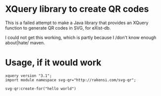 # XQuery library to create QR codes

This is a failed attempt to make a Java library that provides an XQuery function to generate QR codes in SVG, for eXist-db.

I could not get this working, which is partly because I /don't know enough about|hate/ maven.

# Usage, if it would work

```
xquery version "3.1";
import module namespace svg-qr="http://rakensi.com/svg-qr";

svg-qr:create-for("hello world")
```
